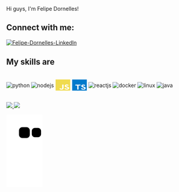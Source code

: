 Hi guys, I'm Felipe Dornelles!

## Connect with me:
<div style="display: flex; align-items: center;"> 
  <a href="https://www.linkedin.com/in/FelipeDornelles" target="_blank">
    <img align="center" alt="Felipe-Dornelles-LinkedIn" height="30" width="40" src="https://cdn.jsdelivr.net/gh/devicons/devicon/icons/linkedin/linkedin-original.svg" style="max-width:100%;">
  </a>
</div>

## My skills are

<div style="display: inline_block"><br>
  <img align="center" alt="python" height="40" width="40" src="https://cdn.jsdelivr.net/gh/devicons/devicon/icons/python/python-original.svg" style="max-width:100%;">
  <img align="center" alt="nodejs" height="40" width="40" src="https://cdn.jsdelivr.net/gh/devicons/devicon/icons/nodejs/nodejs-original.svg" style="max-width:100%;">
  <img align="center" alt="js" height="30" width="40" src="https://raw.githubusercontent.com/devicons/devicon/master/icons/javascript/javascript-plain.svg">
  <img align="center" alt="Rafa-Ts" height="30" width="40" src="https://raw.githubusercontent.com/devicons/devicon/master/icons/typescript/typescript-plain.svg">
  <img align="center" alt="reactjs" height="40" width="40" src="https://cdn.jsdelivr.net/gh/devicons/devicon/icons/react/react-original.svg" style="max-width:100%;">
  <img align="center" alt="docker" height="40" width="40" src="https://cdn.jsdelivr.net/gh/devicons/devicon/icons/docker/docker-original.svg" style="max-width:100%;">
  <img align="center" alt="linux" height="40" width="40" src="https://cdn.jsdelivr.net/gh/devicons/devicon/icons/postgresql/postgresql-original.svg" style="max-width:100%;">
  <img align="center" alt="java" height="40" width="40" src="https://cdn.jsdelivr.net/gh/devicons/devicon/icons/java/java-original.svg" style="max-width:100%;">
</div>


##


<div>
  <a href="https://github.com/dornelles08">
  <img height="180em" src="https://github-readme-stats.vercel.app/api?username=dornelles08&show_icons=true&theme=dracula&include_all_commits=true&count_private=true"/>
  <img height="180em" src="https://github-readme-stats.vercel.app/api/top-langs/?username=dornelles08&layout=compact&langs_count=16&theme=dracula"/>
</div>

![Snake animation](https://github.com/rafaballerini/rafaballerini/blob/output/github-contribution-grid-snake.svg)
